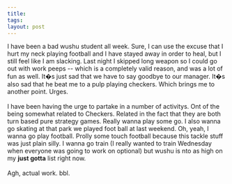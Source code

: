 ```yaml
---
title: 
tags: 
layout: post
---
```

I have been a bad wushu student all week.  Sure, I can use the excuse that I hurt my neck playing football and I have stayed away in order to heal, but I still feel like I am slacking.  Last night I skipped long weapon so I could go out with work peeps -- which is a completely valid reason, and was a lot of fun as well.  It�s just sad that we have to say goodbye to our manager.  It�s also sad that he beat me to a pulp playing checkers.  Which brings me to another point.  Urges.<br /><br />I have been having the urge to partake in a number of activitys.  Ont of the being somewhat related to Checkers.  Related in the fact that they are both turn based pure strategy games.  Really wanna play some go.  I also wanna go skating at that park we played foot ball at last weekend.  Oh, yeah, I wanna go play football.  Prolly some touch football because this tackle stuff was just plain silly. I wanna go train (I really wanted to train Wednesday when everyone was going to work on optional) but wushu is nto as high on my <b>just gotta</b> list right now.<br /><br />Agh, actual work.  bbl.

